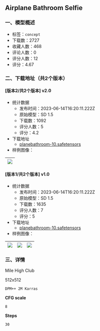 ## Airplane Bathroom Selfie
### 一、模型概述

- 标签：`concept`
- 下载数：2727
- 收藏人数：468
- 评论人数：0
- 评分人数：12
- 评分：4.67

### 二、下载地址（共2个版本）

#### [版本2/共2个版本] v2.0

- 统计数据
  - 发布时间：2023-06-14T16:20:11.222Z
  - 原始模型：SD 1.5
  - 下载数：1092
  - 评分人数：5
  - 评分：4.2
- 下载地址
  - [planebathroom-10.safetensors](https://civitai.com/api/download/models/94140)
- 样例图像：

| <img src="https://image.civitai.com/xG1nkqKTMzGDvpLrqFT7WA/983c03e1-5ea0-4e3e-9664-557d79959dbf/width=450/1114481.jpeg" /> |
| ---- |

#### [版本1/共2个版本] v1.0

- 统计数据
  - 发布时间：2023-06-14T16:20:11.222Z
  - 原始模型：SD 1.5
  - 下载数：1635
  - 评分人数：7
  - 评分：5
- 下载地址
  - [planebathroom-10.safetensors](https://civitai.com/api/download/models/79635)
- 样例图像：

| <img src="https://image.civitai.com/xG1nkqKTMzGDvpLrqFT7WA/35e8ab0d-5e51-463c-8ee2-b14470c4ad79/width=450/893649.jpeg" /> | <img src="https://image.civitai.com/xG1nkqKTMzGDvpLrqFT7WA/f18a709a-0316-4051-9435-f921997b9327/width=450/893650.jpeg" /> | <img src="https://image.civitai.com/xG1nkqKTMzGDvpLrqFT7WA/ca52b39a-62ef-4bfa-bbb1-4495efaea954/width=450/893651.jpeg" /> |
| ---- | ---- | ---- |


### 三、详情
<p>Mile High Club</p><p>512x512</p><p><code>DPM++ 2M Karras</code></p><p><strong>CFG scale</strong></p><p><code>8</code></p><p><strong>Steps</strong></p><p><code>30</code></p>